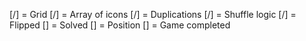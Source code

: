 [/] = Grid
[/] = Array of icons
[/] = Duplications
[/] = Shuffle logic
[/] = Flipped
[] = Solved 
[] = Position
[] = Game completed
